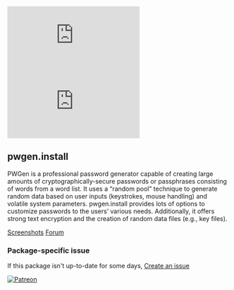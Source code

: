 [![](https://img.shields.io/chocolatey/v/pwgen.install?color=green&label=pwgen.install)](https://chocolatey.org/packages/pwgen.install) [![](https://img.shields.io/chocolatey/dt/pwgen.install)](https://chocolatey.org/packages/pwgen.install)

## pwgen.install
PWGen is a professional password generator capable of creating large amounts of cryptographically-secure passwords
or passphrases consisting of words from a word list. It uses a “random pool” technique to generate random data
based on user inputs (keystrokes, mouse handling) and volatile system parameters. pwgen.install provides lots of options
to customize passwords to the users’ various needs. Additionally, it offers strong text encryption and the creation
of random data files (e.g., key files).

[Screenshots](https://sourceforge.net/p/pwgen-win/wiki/)
[Forum](https://sourceforge.net/p/pwgen-win/discussion/)

### Package-specific issue
If this package isn't up-to-date for some days, [Create an issue](https://github.com/tunisiano187/Chocolatey-packages/issues/new/choose)

[![Patreon](https://cdn.jsdelivr.net/gh/tunisiano187/Chocolatey-packages@d15c4e19c709e7148588d4523ffc6dd3cd3c7e5e/icons/patreon.png)](https://www.patreon.com/bePatron?u=39585820)
